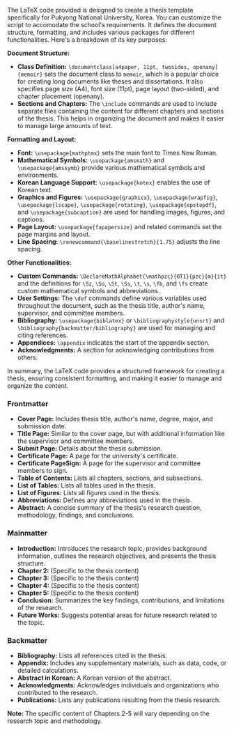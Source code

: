 The LaTeX code provided is designed to create a thesis template specifically for Pukyong National University, Korea. You can customize the script to accomodate the school's requirements. It defines the document structure, formatting, and includes various packages for different functionalities. Here's a breakdown of its key purposes:

**Document Structure:**

* **Class Definition:** `\documentclass[a4paper, 11pt, twosides, openany]{memoir}` sets the document class to `memoir`, which is a popular choice for creating long documents like theses and dissertations. It also specifies page size (A4), font size (11pt), page layout (two-sided), and chapter placement (openany).
* **Sections and Chapters:** The `\include` commands are used to include separate files containing the content for different chapters and sections of the thesis. This helps in organizing the document and makes it easier to manage large amounts of text.

**Formatting and Layout:**

* **Font:** `\usepackage{mathptmx}` sets the main font to Times New Roman.
* **Mathematical Symbols:** `\usepackage{amsmath}` and `\usepackage{amssymb}` provide various mathematical symbols and environments.
* **Korean Language Support:** `\usepackage{kotex}` enables the use of Korean text.
* **Graphics and Figures:** `\usepackage{graphicx}`, `\usepackage{wrapfig}`, `\usepackage{lscape}`, `\usepackage{rotating}`, `\usepackage{epstopdf}`, and `\usepackage{subcaption}` are used for handling images, figures, and captions.
* **Page Layout:** `\usepackage{fapapersize}` and related commands set the page margins and layout.
* **Line Spacing:** `\renewcommand{\baselinestretch}{1.75}` adjusts the line spacing.

**Other Functionalities:**

* **Custom Commands:** `\DeclareMathAlphabet{\mathpzc}{OT1}{pzc}{m}{it}` and the definitions for `\Sz`, `\So`, `\St`, `\Ss`, `\t`, `\s`, `\fb`, and `\fs` create custom mathematical symbols and abbreviations.
* **User Settings:** The `\def` commands define various variables used throughout the document, such as the thesis title, author's name, supervisor, and committee members.
* **Bibliography:** `\usepackage{biblatex}` or `\bibliographystyle{unsrt}` and `\bibliography{backmatter/bibliography}` are used for managing and citing references.
* **Appendices:** `\appendix` indicates the start of the appendix section.
* **Acknowledgments:** A section for acknowledging contributions from others.

In summary, the LaTeX code provides a structured framework for creating a thesis, ensuring consistent formatting, and making it easier to manage and organize the content.


### Frontmatter
* **Cover Page:** Includes thesis title, author's name, degree, major, and submission date.
* **Title Page:** Similar to the cover page, but with additional information like the supervisor and committee members.
* **Submit Page:** Details about the thesis submission.
* **Certificate Page:**  A page for the university's certificate.
* **Certificate PageSign:**  A page for the supervisor and committee members to sign.
* **Table of Contents:** Lists all chapters, sections, and subsections.
* **List of Tables:** Lists all tables used in the thesis.
* **List of Figures:** Lists all figures used in the thesis.
* **Abbreviations:** Defines any abbreviations used in the thesis.
* **Abstract:** A concise summary of the thesis's research question, methodology, findings, and conclusions.

### Mainmatter
* **Introduction:** Introduces the research topic, provides background information, outlines the research objectives, and presents the thesis structure.
* **Chapter 2:** (Specific to the thesis content)
* **Chapter 3:** (Specific to the thesis content)
* **Chapter 4:** (Specific to the thesis content)
* **Chapter 5:** (Specific to the thesis content)
* **Conclusion:** Summarizes the key findings, contributions, and limitations of the research.
* **Future Works:** Suggests potential areas for future research related to the topic.

### Backmatter
* **Bibliography:** Lists all references cited in the thesis.
* **Appendix:** Includes any supplementary materials, such as data, code, or detailed calculations.
* **Abstract in Korean:** A Korean version of the abstract.
* **Acknowledgments:** Acknowledges individuals and organizations who contributed to the research.
* **Publications:** Lists any publications resulting from the thesis research.

**Note:** The specific content of Chapters 2-5 will vary depending on the research topic and methodology.


